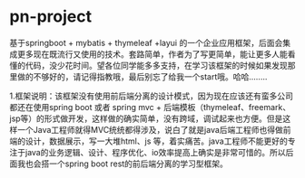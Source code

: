 # pn-project
基于springboot + mybatis + thymeleaf +layui 的一个企业应用框架，后面会集成更多现在既流行又使用的技术。套路简单，作者为了写更简单，能让更多人能看懂的代码，没少花时间。望各位同学能多多支持，在学习该框架的时候如果发现那里做的不够好的，请记得指教哦，最后别忘了给我一个start哦。哈哈........

1.框架说明：该框架没有使用前后端分离的设计模式，因为现在应该还有蛮多公司都还在使用spring boot 或者 spring mvc + 后端模板（thymeleaf、freemark、jsp等）的形式做开发，这样做的确实简单，没有跨域，调试起来也方便。但是这样一个Java工程师就得MVC统统都得涉及，说白了就是java后端工程师也得做前端的设计，数据展示，写一大堆html、js 等，着实痛苦。java工程师不能更好的专注于java的业务逻辑、设计、程序优化、io效率提高上确实是非常可惜的。所以后面我也会搭一个spring boot rest的前后端分离的学习型框架。

